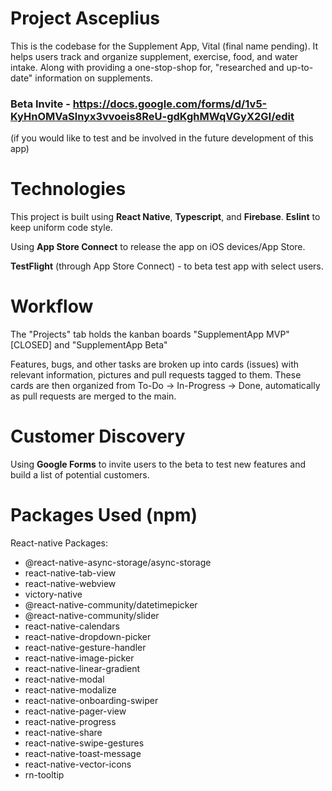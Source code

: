 # Project Asceplius
This is the codebase for the Supplement App, Vital (final name pending). It helps users track and organize supplement, exercise, food, and water intake. Along with providing a one-stop-shop for, "researched and up-to-date" information on supplements.
### Beta Invite - https://docs.google.com/forms/d/1v5-KyHnOMVaSlnyx3vvoeis8ReU-gdKghMWqVGyX2GI/edit
(if you would like to test and be involved in the future development of this app)

# Technologies
This project is built using **React Native**, **Typescript**, and **Firebase**. **Eslint** to keep uniform code style.

Using **App Store Connect** to release the app on iOS devices/App Store.

**TestFlight** (through App Store Connect) - to beta test app with select users.

# Workflow
The "Projects" tab holds the kanban boards "SupplementApp MVP" [CLOSED] and "SupplementApp Beta"

Features, bugs, and other tasks are broken up into cards (issues) with relevant information, pictures and pull requests tagged to them. These cards are then organized from To-Do -> In-Progress -> Done, automatically as pull requests are merged to the main.

# Customer Discovery
Using **Google Forms** to invite users to the beta to test new features and build a list of potential customers.

# Packages Used (npm)
React-native Packages:
* @react-native-async-storage/async-storage
* react-native-tab-view
* react-native-webview
* victory-native
* @react-native-community/datetimepicker
* @react-native-community/slider
* react-native-calendars
* react-native-dropdown-picker
* react-native-gesture-handler
* react-native-image-picker
* react-native-linear-gradient
* react-native-modal
* react-native-modalize
* react-native-onboarding-swiper
* react-native-pager-view
* react-native-progress
* react-native-share
* react-native-swipe-gestures
* react-native-toast-message
* react-native-vector-icons
* rn-tooltip

